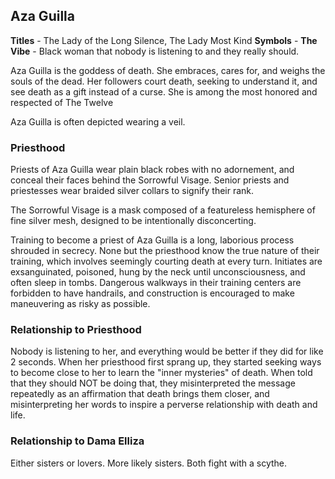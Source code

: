 ## Aza Guilla
**Titles** - The Lady of the Long Silence, The Lady Most Kind
**Symbols** -
**The Vibe** - Black woman that nobody is listening to and they really should.

Aza Guilla is the goddess of death. She embraces, cares for, and weighs the souls of the dead. Her followers court death, seeking to understand it, and see death as a gift instead of a curse. She is among the most honored and respected of The Twelve

Aza Guilla is often depicted wearing a veil.

### Priesthood
Priests of Aza Guilla wear plain black robes with no adornement, and conceal their faces behind the Sorrowful Visage. Senior priests and priestesses wear braided silver collars to signify their rank.

The Sorrowful Visage is a mask composed of a featureless hemisphere of fine silver mesh, designed to be intentionally disconcerting.

Training to become a priest of Aza Guilla is a long, laborious process shrouded in secrecy. None but the priesthood know the true nature of their training, which involves seemingly courting death at every turn. Initiates are exsanguinated, poisoned, hung by the neck until unconsciousness, and often sleep in tombs. Dangerous walkways in their training centers are forbidden to have handrails, and construction is encouraged to make maneuvering as risky as possible.

### Relationship to Priesthood
Nobody is listening to her, and everything would be better if they did for like 2 seconds. When her priesthood first sprang up, they started seeking ways to become close to her to learn the "inner mysteries" of death. When told that they should NOT be doing that, they misinterpreted the message repeatedly as an affirmation that death brings them closer, and misinterpreting her words to inspire a perverse relationship with death and life.

### Relationship to Dama Elliza
Either sisters or lovers. More likely sisters. Both fight with a scythe.